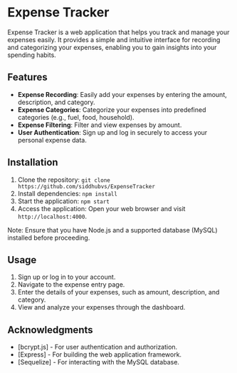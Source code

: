 # Expense Tracker

Expense Tracker is a web application that helps you track and manage your expenses easily. It provides a simple and intuitive interface for recording and categorizing your expenses, enabling you to gain insights into your spending habits.

## Features

- **Expense Recording**: Easily add your expenses by entering the amount, description, and category.
- **Expense Categories**: Categorize your expenses into predefined categories (e.g., fuel, food, household).
- **Expense Filtering**: Filter and view expenses by amount.
- **User Authentication**: Sign up and log in securely to access your personal expense data.

## Installation

1. Clone the repository: `git clone https://github.com/siddhubvs/ExpenseTracker`
2. Install dependencies: `npm install`
3. Start the application: `npm start`
4. Access the application: Open your web browser and visit `http://localhost:4000`.

Note: Ensure that you have Node.js and a supported database (MySQL) installed before proceeding.

## Usage

1. Sign up or log in to your account.
2. Navigate to the expense entry page.
3. Enter the details of your expenses, such as amount, description, and category.
4. View and analyze your expenses through the dashboard.

## Acknowledgments

- [bcrypt.js] - For user authentication and authorization.
- [Express] - For building the web application framework.
- [Sequelize] - For interacting with the MySQL database.


